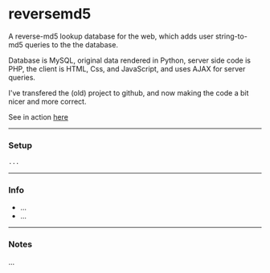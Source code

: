 
# reversemd5
A reverse-md5 lookup database for the web, which adds user string-to-md5 queries to the the database.

Database is MySQL, original data rendered in Python, server side code is PHP, the client is HTML, Css, and JavaScript, and uses AJAX for server queries.

I've transfered the (old) project to github, and now making the code a bit nicer and more correct.

See in action [here](http://reversemd5.com)

* * *
### Setup
```bash
...
```

* * *
### Info
* ...
* ...

* * *
### Notes
...
